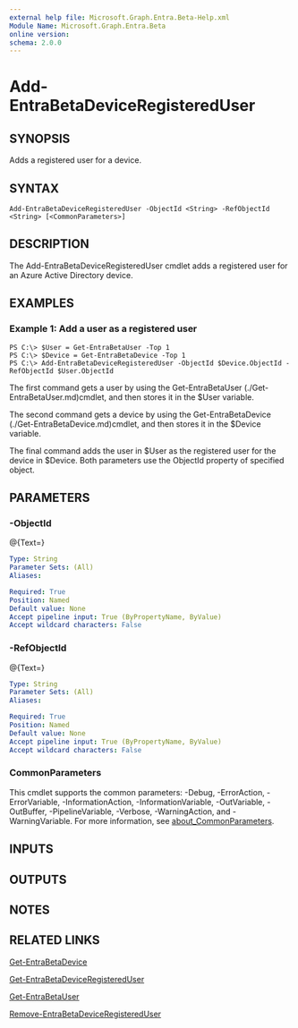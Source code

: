 ```yaml
---
external help file: Microsoft.Graph.Entra.Beta-Help.xml
Module Name: Microsoft.Graph.Entra.Beta
online version:
schema: 2.0.0
---
```


# Add-EntraBetaDeviceRegisteredUser

## SYNOPSIS
Adds a registered user for a device.

## SYNTAX

```
Add-EntraBetaDeviceRegisteredUser -ObjectId <String> -RefObjectId <String> [<CommonParameters>]
```

## DESCRIPTION
The Add-EntraBetaDeviceRegisteredUser cmdlet adds a registered user for an Azure Active Directory device.

## EXAMPLES

### Example 1: Add a user as a registered user
```
PS C:\> $User = Get-EntraBetaUser -Top 1
PS C:\> $Device = Get-EntraBetaDevice -Top 1
PS C:\> Add-EntraBetaDeviceRegisteredUser -ObjectId $Device.ObjectId -RefObjectId $User.ObjectId
```

The first command gets a user by using the Get-EntraBetaUser (./Get-EntraBetaUser.md)cmdlet, and then stores it in the $User variable.

The second command gets a device by using the Get-EntraBetaDevice (./Get-EntraBetaDevice.md)cmdlet, and then stores it in the $Device variable.

The final command adds the user in $User as the registered user for the device in $Device. 
Both parameters use the ObjectId property of specified object.

## PARAMETERS

### -ObjectId
@{Text=}

```yaml
Type: String
Parameter Sets: (All)
Aliases:

Required: True
Position: Named
Default value: None
Accept pipeline input: True (ByPropertyName, ByValue)
Accept wildcard characters: False
```

### -RefObjectId
@{Text=}

```yaml
Type: String
Parameter Sets: (All)
Aliases:

Required: True
Position: Named
Default value: None
Accept pipeline input: True (ByPropertyName, ByValue)
Accept wildcard characters: False
```

### CommonParameters
This cmdlet supports the common parameters: -Debug, -ErrorAction, -ErrorVariable, -InformationAction, -InformationVariable, -OutVariable, -OutBuffer, -PipelineVariable, -Verbose, -WarningAction, and -WarningVariable. For more information, see [about_CommonParameters](http://go.microsoft.com/fwlink/?LinkID=113216).

## INPUTS

## OUTPUTS

## NOTES

## RELATED LINKS

[Get-EntraBetaDevice]()

[Get-EntraBetaDeviceRegisteredUser]()

[Get-EntraBetaUser]()

[Remove-EntraBetaDeviceRegisteredUser]()

